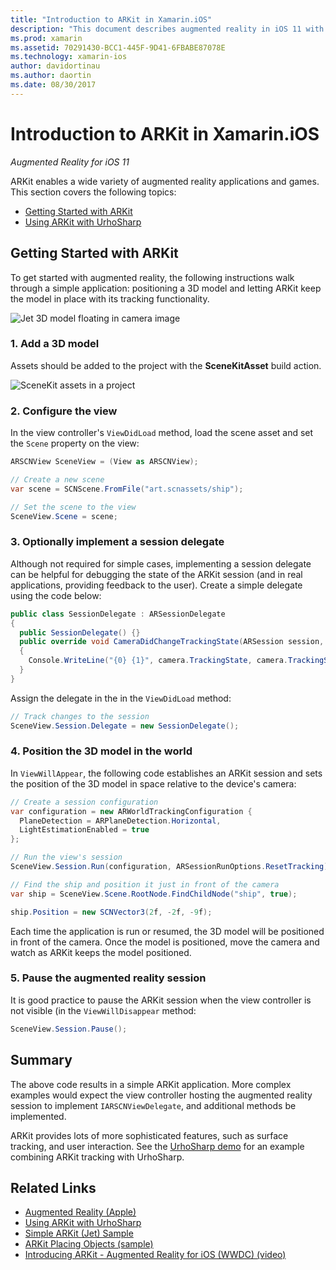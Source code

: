 ```yaml
---
title: "Introduction to ARKit in Xamarin.iOS"
description: "This document describes augmented reality in iOS 11 with ARKit. It discusses how to add a 3D model to an app, configure the view, implement a session delegate, position the 3D model in the world, and pause the augmented reality session."
ms.prod: xamarin
ms.assetid: 70291430-BCC1-445F-9D41-6FBABE87078E
ms.technology: xamarin-ios
author: davidortinau
ms.author: daortin
ms.date: 08/30/2017
---
```


# Introduction to ARKit in Xamarin.iOS

_Augmented Reality for iOS 11_

ARKit enables a wide variety of augmented reality applications and games. This section covers the following topics:

- [Getting Started with ARKit](#gettingstarted)
- [Using ARKit with UrhoSharp](urhosharp.md)

<a name="gettingstarted"></a>

## Getting Started with ARKit

To get started with augmented reality, the following instructions walk through a simple application: positioning a 3D model and letting ARKit keep the model in place with its tracking functionality.

![Jet 3D model floating in camera image](images/jet-sml.png)

### 1. Add a 3D model

Assets should be added to the project with the **SceneKitAsset** build action.

![SceneKit assets in a project](images/scene-assets.png)

### 2. Configure the view

In the view controller's `ViewDidLoad` method, load the scene asset and set the `Scene` property on the view:

```csharp
ARSCNView SceneView = (View as ARSCNView);

// Create a new scene
var scene = SCNScene.FromFile("art.scnassets/ship");

// Set the scene to the view
SceneView.Scene = scene;
```

### 3. Optionally implement a session delegate

Although not required for simple cases, implementing a session delegate can be helpful for debugging the state of the ARKit session (and in real applications, providing feedback to the user). Create a simple delegate using the code below:

```csharp
public class SessionDelegate : ARSessionDelegate
{
  public SessionDelegate() {}
  public override void CameraDidChangeTrackingState(ARSession session, ARCamera camera)
  {
    Console.WriteLine("{0} {1}", camera.TrackingState, camera.TrackingStateReason);
  }
}
```

Assign the delegate in the in the `ViewDidLoad` method:

```csharp
// Track changes to the session
SceneView.Session.Delegate = new SessionDelegate();
```

### 4. Position the 3D model in the world

In `ViewWillAppear`, the following code establishes an ARKit session
and sets the position of the 3D model in space relative to the device's camera:

```csharp
// Create a session configuration
var configuration = new ARWorldTrackingConfiguration {
  PlaneDetection = ARPlaneDetection.Horizontal,
  LightEstimationEnabled = true
};

// Run the view's session
SceneView.Session.Run(configuration, ARSessionRunOptions.ResetTracking);

// Find the ship and position it just in front of the camera
var ship = SceneView.Scene.RootNode.FindChildNode("ship", true);

ship.Position = new SCNVector3(2f, -2f, -9f);
```

Each time the application is run or resumed, the 3D model will be positioned in front of the camera. Once the model is positioned, move the camera and watch as ARKit keeps the model positioned.

### 5. Pause the augmented reality session

It is good practice to pause the ARKit session when the view controller is not visible (in the `ViewWillDisappear` method:

```csharp
SceneView.Session.Pause();
```

## Summary

The above code results in a simple ARKit application. More complex examples
would expect the view controller hosting the augmented reality session to
implement `IARSCNViewDelegate`, and additional methods be implemented.

ARKit provides lots of more sophisticated features, such as surface tracking, and user interaction. See the [UrhoSharp demo](urhosharp.md) for an example combining ARKit tracking with UrhoSharp.

## Related Links

- [Augmented Reality (Apple)](https://developer.apple.com/arkit/)
- [Using ARKit with UrhoSharp](urhosharp.md)
- [Simple ARKit (Jet) Sample](/samples/xamarin/ios-samples/ios11-arkitsample)
- [ARKit Placing Objects (sample)](/samples/xamarin/ios-samples/ios11-arkitplacingobjects)
- [Introducing ARKit - Augmented Reality for iOS (WWDC) (video)](https://developer.apple.com/videos/play/wwdc2017/602/)